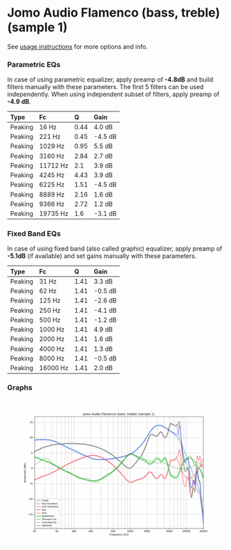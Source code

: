 # Jomo Audio Flamenco (bass, treble) (sample 1)
See [usage instructions](https://github.com/jaakkopasanen/AutoEq#usage) for more options and info.

### Parametric EQs
In case of using parametric equalizer, apply preamp of **-4.8dB** and build filters manually
with these parameters. The first 5 filters can be used independently.
When using independent subset of filters, apply preamp of **-4.9 dB**.

| Type    | Fc       |    Q | Gain    |
|:--------|:---------|:-----|:--------|
| Peaking | 16 Hz    | 0.44 | 4.0 dB  |
| Peaking | 221 Hz   | 0.45 | -4.5 dB |
| Peaking | 1029 Hz  | 0.95 | 5.5 dB  |
| Peaking | 3160 Hz  | 2.84 | 2.7 dB  |
| Peaking | 11712 Hz | 2.1  | 3.9 dB  |
| Peaking | 4245 Hz  | 4.43 | 3.9 dB  |
| Peaking | 6225 Hz  | 1.51 | -4.5 dB |
| Peaking | 8889 Hz  | 2.16 | 1.6 dB  |
| Peaking | 9366 Hz  | 2.72 | 1.2 dB  |
| Peaking | 19735 Hz | 1.6  | -3.1 dB |

### Fixed Band EQs
In case of using fixed band (also called graphic) equalizer, apply preamp of **-5.1dB**
(if available) and set gains manually with these parameters.

| Type    | Fc       |    Q | Gain    |
|:--------|:---------|:-----|:--------|
| Peaking | 31 Hz    | 1.41 | 3.3 dB  |
| Peaking | 62 Hz    | 1.41 | -0.5 dB |
| Peaking | 125 Hz   | 1.41 | -2.6 dB |
| Peaking | 250 Hz   | 1.41 | -4.1 dB |
| Peaking | 500 Hz   | 1.41 | -1.2 dB |
| Peaking | 1000 Hz  | 1.41 | 4.9 dB  |
| Peaking | 2000 Hz  | 1.41 | 1.6 dB  |
| Peaking | 4000 Hz  | 1.41 | 1.3 dB  |
| Peaking | 8000 Hz  | 1.41 | -0.5 dB |
| Peaking | 16000 Hz | 1.41 | 2.0 dB  |

### Graphs
![](./Jomo%20Audio%20Flamenco%20(bass,%20treble)%20(sample%201).png)